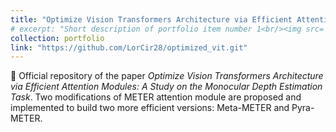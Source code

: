 ```yaml
---
title: "Optimize Vision Transformers Architecture via Efficient Attention Modules: A Study on the Monocular Depth Estimation Task"
# excerpt: "Short description of portfolio item number 1<br/><img src='/images/500x300.png'>"
collection: portfolio
link: "https://github.com/LorCir28/optimized_vit.git"
---
```


🔋 Official repository of the paper *Optimize Vision Transformers Architecture via Efficient Attention Modules: A Study on the Monocular Depth Estimation Task*.
Two modifications of METER attention module are proposed and implemented to build two more efficient versions: Meta-METER and Pyra-METER.